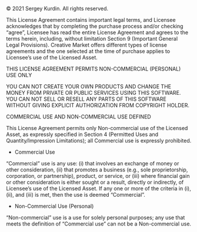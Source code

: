 © 2021 Sergey Kurdin. All rights reserved.

This License Agreement contains important legal terms, and Licensee acknowledges that by completing the purchase process and/or checking “agree”, Licensee has read the entire License Agreement and agrees to the terms herein, including, without limitation Section 9 (Important General Legal Provisions). Creative Market offers different types of license agreements and the one selected at the time of purchase applies to Licensee’s use of the Licensed Asset.

THIS LICENSE AGREEMENT PERMITS NON-COMMERCIAL (PERSONAL) USE ONLY

YOU CAN NOT CREATE YOUR OWN PRODUCTS AND CHANGE THE MONEY FROM PRIVATE OR PUBLIC SERVICES USING THIS SOFTWARE. YOU CAN NOT SELL OR RESELL ANY PARTS OF THIS SOFTWARE WITHOUT GIVING EXPLICIT AUTHORIZATION FROM COPYRIGHT HOLDER.

COMMERCIAL USE AND NON-COMMERCIAL USE DEFINED

This License Agreement permits only Non-commercial use of the Licensed Asset, as expressly specified in Section 4 (Permitted Uses and Quantity/Impression Limitations); all Commercial use is expressly prohibited.

- Commercial Use

“Commercial” use is any use: (i) that involves an exchange of money or other consideration, (ii) that promotes a business (e.g., sole proprietorship, corporation, or partnership), product, or service, or (iii) where financial gain or other consideration is either sought or a result, directly or indirectly, of Licensee’s use of the Licensed Asset. If any one or more of the criteria in (i), (ii), and (iii) is met, then the use is deemed “Commercial”.

- Non-Commercial Use (Personal)

“Non-commercial” use is a use for solely personal purposes; any use that meets the definition of “Commercial use” can not be a Non-commercial use.
